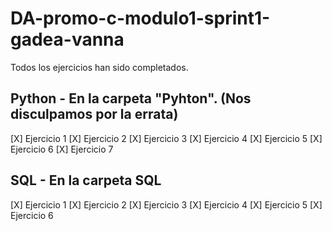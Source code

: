 # DA-promo-c-modulo1-sprint1-gadea-vanna

Todos los ejercicios han sido completados.

## Python - En la carpeta "Pyhton". (Nos disculpamos por la errata)
[X] Ejercicio 1
[X] Ejercicio 2
[X] Ejercicio 3
[X] Ejercicio 4
[X] Ejercicio 5
[X] Ejercicio 6
[X] Ejercicio 7

## SQL - En la carpeta SQL

[X] Ejercicio 1
[X] Ejercicio 2
[X] Ejercicio 3
[X] Ejercicio 4
[X] Ejercicio 5
[X] Ejercicio 6
